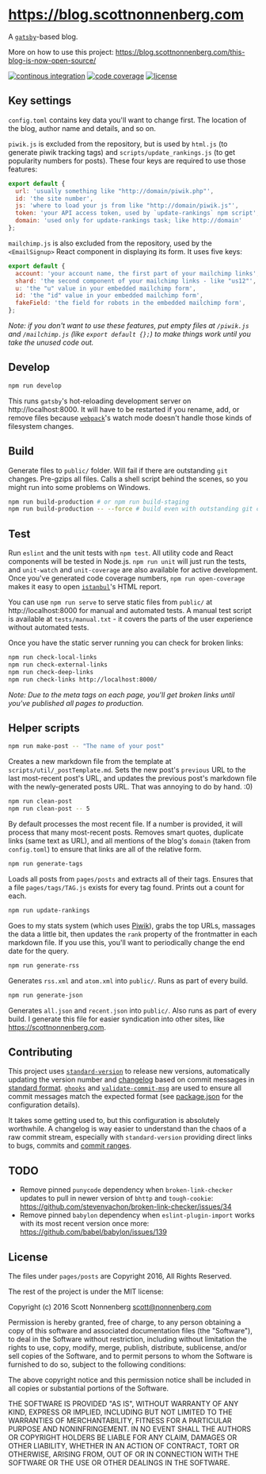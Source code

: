 # https://blog.scottnonnenberg.com

A [`gatsby`](https://github.com/gatsbyjs/gatsby)-based blog.

More on how to use this project: https://blog.scottnonnenberg.com/this-blog-is-now-open-source/

[![continous integration](https://img.shields.io/circleci/project/scottnonnenberg/blog/master.svg?maxAge=3600)](https://circleci.com/gh/scottnonnenberg/blog/tree/master) [![code coverage](https://img.shields.io/codecov/c/github/scottnonnenberg/blog/master.svg?maxAge=3600)](https://codecov.io/gh/scottnonnenberg/blog/branch/master) [![license](https://img.shields.io/github/license/scottnonnenberg/blog.svg?maxAge=2592000)](https://github.com/scottnonnenberg/blog#license)

## Key settings

`config.toml` contains key data you'll want to change first. The location of the blog, author name and details, and so on.

`piwik.js` is excluded from the repository, but is used by `html.js` (to generate piwik tracking tags) and `scripts/update_rankings.js` (to get popularity numbers for posts). These four keys are required to use those features:

```javascript
export default {
  url: 'usually something like "http://domain/piwik.php"',
  id: 'the site number',
  js: 'where to load your js from like "http://domain/piwik.js"',
  token: 'your API access token, used by `update-rankings` npm script',
  domain: 'used only for update-rankings task; like http://domain'
};
```

`mailchimp.js` is also excluded from the repository, used by the `<EmailSignup>` React component in displaying its form. It uses five keys:

```javascript
export default {
  account: 'your account name, the first part of your mailchimp links',
  shard: 'the second component of your mailchimp links - like "us12"',
  u: 'the "u" value in your embedded mailchimp form',
  id: 'the "id" value in your embedded mailchimp form',
  fakeField: 'the field for robots in the embedded mailchimp form',
};
```

_Note: if you don't want to use these features, put empty files at
`/piwik.js` and `/mailchimp.js` (like `export default {};`) to make things work until you take the unused code out._

## Develop

```bash
npm run develop
```

This runs `gatsby`'s hot-reloading development server on http://localhost:8000. It will have to be restarted if you rename, add, or remove files because [`webpack`](https://webpack.github.io/)'s watch mode doesn't handle those kinds of filesystem changes.

## Build

Generate files to `public/` folder. Will fail if there are outstanding `git` changes. Pre-gzips all files. Calls a shell script behind the scenes, so you might run into some problems on Windows.

```bash
npm run build-production # or npm run build-staging
npm run build-production -- --force # build even with outstanding git changes
```

## Test

Run `eslint` and the unit tests with `npm test`. All utility code and React components will be tested in Node.js. `npm run unit` will just run the tests, and `unit-watch` and `unit-coverage` are also available for active development. Once you've generated code coverage numbers, `npm run open-coverage` makes it easy to open [`istanbul`](https://github.com/gotwarlost/istanbul)'s HTML report.

You can use `npm run serve` to serve static files from `public/` at http://localhost:8000 for manual and automated tests. A manual test script is available at `tests/manual.txt` - it covers the parts of the user experience without automated tests.

Once you have the static server running you can check for broken links:

```bash
npm run check-local-links
npm run check-external-links
npm run check-deep-links
npm run check-links http://localhost:8000/
```

_Note: Due to the meta tags on each page, you'll get broken links until you've published all pages to production._

## Helper scripts

```bash
npm run make-post -- "The name of your post"
```

Creates a new markdown file from the template at `scripts/util/_postTemplate.md`. Sets the new post's `previous` URL to the last most-recent post's URL, and updates the previous post's markdown file with the newly-generated posts URL. That was annoying to do by hand. :0)

```bash
npm run clean-post
npm run clean-post -- 5
```

By default processes the most recent file. If a number is provided, it will process that many most-recent posts. Removes smart quotes, duplicate links (same text as URL), and all mentions of the blog's `domain` (taken from `config.toml`) to ensure that links are all of the relative form.

```bash
npm run generate-tags
```

Loads all posts from `pages/posts` and extracts all of their tags. Ensures that a file `pages/tags/TAG.js` exists for every tag found. Prints out a count for each.

```bash
npm run update-rankings
```

Goes to my stats system (which uses [Piwik](https://piwik.org/)), grabs the top URLs, massages the data a little bit, then updates the `rank` property of the frontmatter in each markdown file. If you use this, you'll want to periodically change the end date for the query.

```bash
npm run generate-rss
```

Generates `rss.xml` and `atom.xml` into `public/`. Runs as part of every build.

```bash
npm run generate-json
```

Generates `all.json` and `recent.json` into `public/`. Also runs as part of every build. I generate this file for easier syndication into other sites, like https://scottnonnenberg.com.

## Contributing

This project uses [`standard-version`](https://github.com/conventional-changelog/standard-version) to release new versions, automatically updating the version number and [changelog](https://github.com/scottnonnenberg/blog/blob/master/CHANGELOG.md) based on commit messages in [standard format](https://github.com/bcoe/conventional-changelog-standard/blob/master/convention.md). [`ghooks`](https://github.com/gtramontina/ghooks) and [`validate-commit-msg`](https://github.com/kentcdodds/validate-commit-msg) are used to ensure all commit messages match the expected format (see [package.json](https://github.com/scottnonnenberg/blog/blob/master/package.json) for the configuration details).

It takes some getting used to, but this configuration is absolutely worthwhile. A changelog is way easier to understand than the chaos of a raw commit stream, especially with `standard-version` providing direct links to bugs, commits and [commit ranges](https://github.com/scottnonnenberg/blog/compare/v0.5.0...v0.6.0).

## TODO

* Remove pinned `punycode` dependency when `broken-link-checker` updates to pull in newer version of `bhttp` and `tough-cookie`: https://github.com/stevenvachon/broken-link-checker/issues/34
* Remove pinned `babylon` dependency when `eslint-plugin-import` works with its most recent version once more: https://github.com/babel/babylon/issues/139


## License

The files under `pages/posts` are Copyright 2016, All Rights Reserved.

The rest of the project is under the MIT license:

Copyright (c) 2016 Scott Nonnenberg <scott@nonnenberg.com>

Permission is hereby granted, free of charge, to any person obtaining a copy of this software and
associated documentation files (the "Software"), to deal in the Software without restriction,
including without limitation the rights to use, copy, modify, merge, publish, distribute,
sublicense, and/or sell copies of the Software, and to permit persons to whom the Software is
furnished to do so, subject to the following conditions:

The above copyright notice and this permission notice shall be included in all copies or
substantial portions of the Software.

THE SOFTWARE IS PROVIDED "AS IS", WITHOUT WARRANTY OF ANY KIND, EXPRESS OR IMPLIED, INCLUDING BUT
NOT LIMITED TO THE WARRANTIES OF MERCHANTABILITY, FITNESS FOR A PARTICULAR PURPOSE AND
NONINFRINGEMENT. IN NO EVENT SHALL THE AUTHORS OR COPYRIGHT HOLDERS BE LIABLE FOR ANY CLAIM,
DAMAGES OR OTHER LIABILITY, WHETHER IN AN ACTION OF CONTRACT, TORT OR OTHERWISE, ARISING FROM, OUT
OF OR IN CONNECTION WITH THE SOFTWARE OR THE USE OR OTHER DEALINGS IN THE SOFTWARE.
